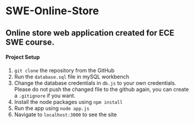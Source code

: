 # SWE-Online-Store

## Online store web application created for ECE SWE course.

#### Project Setup
1. `git clone` the repository from the GitHub
2. Run the `database.sql` file in mySQL workbench
3. Change the database credentials in `db.js` to your own credentials. Please do not push the changed file to the github again, you can create a `.gitignore` if you want.
4. Install the node packages using `npm install`
5. Run the app using `node app.js`
6. Navigate to `localhost:3000` to see the site
